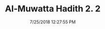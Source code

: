 ---
title        : "Al-Muwatta Hadith 2. 2"
date         : 7/25/2018 12:27:55 PM
draft        : false
type         : "hadith"
layout       : "hadith"
BookCode     : "AMH"
VolumeNumber : "2"
HadithNumber : "2"
categories  :  ["Purity - How to Do Wudu"]
---